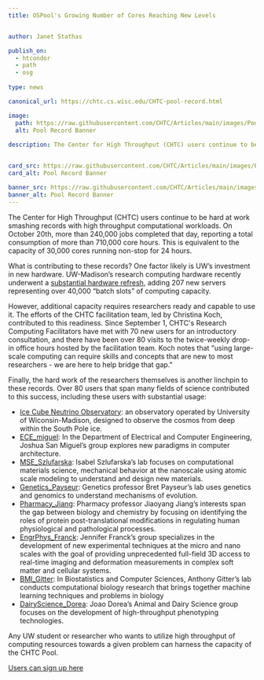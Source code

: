 ```yaml
---
title: OSPool's Growing Number of Cores Reaching New Levels 


author: Janet Stathas

publish_on:
  - htcondor
  - path
  - osg
  
type: news 

canonical_url: https://chtc.cs.wisc.edu/CHTC-pool-record.html

image:
  path: https://raw.githubusercontent.com/CHTC/Articles/main/images/Pool-Record-Image.jpg
  alt: Pool Record Banner
  
description: The Center for High Throughput (CHTC) users continue to be hard at work smashing records with high throughput computational workloads. On October 20th, more than 240,000 jobs completed that day, reporting a total consumption of more than 710,000 core hours. This is equivalent to the capacity of 30,000 cores running non-stop for 24 hours. 


card_src: https://raw.githubusercontent.com/CHTC/Articles/main/images/Pool-Record-Image.jpg
card_alt: Pool Record Banner

banner_src: https://raw.githubusercontent.com/CHTC/Articles/main/images/Pool-Record-Image.jpg
banner_alt: Pool Record Banner
---
```

The Center for High Throughput (CHTC) users continue to be hard at work smashing records with high throughput computational workloads. On October 20th, more than 240,000 jobs completed that day, reporting a total consumption of more than 710,000 core hours. This is equivalent to the capacity of 30,000 cores running non-stop for 24 hours. 
 

What is contributing to these records? One factor likely is UW’s investment in new hardware. 
UW-Madison’s research computing hardware recently underwent a [substantial hardware refresh](https://chtc.cs.wisc.edu/DoIt-Article-Summary.html), 
adding 207 new servers representing over 40,000 “batch slots” of computing capacity.

However, additional capacity requires researchers ready and capable to use it. 
The efforts of the CHTC facilitation team, led by Christina Koch, contributed to
this readiness. Since September 1, CHTC's Research Computing Facilitators have met
with 70 new users for an introductory consultation, and there have been over 80 
visits to the twice-weekly drop-in office hours hosted by the facilitation team.
Koch notes that "using large-scale computing can require skills and concepts that
are new to most researchers - we are here to help bridge that gap."

Finally, the hard work of the researchers themselves is another linchpin to these records. 
Over 80 users that span many fields of science contributed to this success, including 
these users with substantial usage:

- [Ice Cube Neutrino Observatory](https://icecube.wisc.edu): an observatory operated by University of Wiconsin-Madison, designed to observe the cosmos from deep within the South Pole ice.
- [ECE_miguel](https://www.ece.uw.edu/people/miguel-a-ortega-vazquez/): In the Department of Electrical and Computer Engineering, Joshua San Miguel’s group explores new paradigms in computer architecture. 
- [MSE_Szlufarska](https://directory.engr.wisc.edu/mse/Faculty/Szlufarska_Izabela/): Isabel Szlufarska’s lab focuses on computational materials science, mechanical behavior at the nanoscale using atomic scale modeling to understand and design new materials.
- [Genetics_Payseur](https://payseur.genetics.wisc.edu): Genetics professor Bret Payseur’s lab uses genetics and genomics to understand mechanisms of evolution.
- [Pharmacy_Jiang](https://apps.pharmacy.wisc.edu/sopdir/jiaoyang_jiang/index.php):  Pharmacy professor Jiaoyang Jiang’s interests span the gap between biology and chemistry by focusing on identifying the roles of protein post-translational modifications in regulating human physiological and pathological processes.
- [EngrPhys_Franck](https://www.franck.engr.wisc.edu): Jennifer Franck’s group specializes in the development of new experimental techniques at the micro and nano scales with the goal of providing unprecedented full-field 3D access to real-time imaging and deformation measurements in complex soft matter and cellular systems.
- [BMI_Gitter](https://www.biostat.wisc.edu/~gitter/):  In Biostatistics and Computer Sciences, Anthony Gitter’s lab conducts computational biology research that brings together machine learning techniques and problems in biology
- [DairyScience_Dorea](https://andysci.wisc.edu/directory/joao-ricardo-reboucas-dorea/): Joao Dorea’s Animal and Dairy Science group focuses on the development of high-throughput phenotyping technologies.

Any UW student or researcher who wants to utilize high throughput of computing resources 
towards a given problem can harness the capacity of the CHTC Pool. 

[Users can sign up here](https://chtc.cs.wisc.edu/uw-research-computing/get-started.html)

